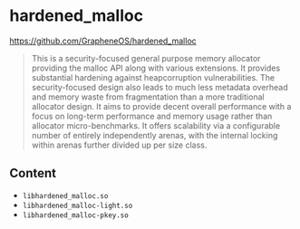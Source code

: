 hardened_malloc
===============

https://github.com/GrapheneOS/hardened_malloc

> This is a security-focused general purpose memory allocator providing the
> malloc API along with various extensions. It provides substantial hardening
> against heapcorruption vulnerabilities. The security-focused design also leads
> to much less metadata overhead and memory waste from fragmentation than a more
> traditional allocator design. It aims to provide decent overall performance
> with a focus on long-term performance and memory usage rather than allocator
> micro-benchmarks. It offers scalability via a configurable number of entirely
> independently arenas, with the internal locking within arenas further divided
> up per size class.

Content
-------

- `libhardened_malloc.so`
- `libhardened_malloc-light.so`
- `libhardened_malloc-pkey.so`
